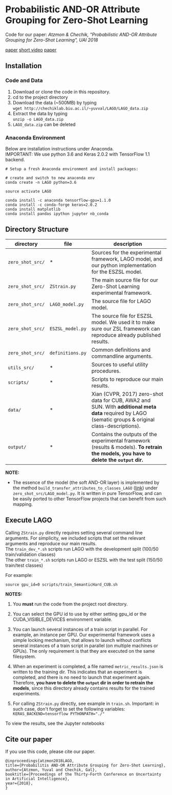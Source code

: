 # Probabilistic AND-OR Attribute Grouping for Zero-Shot Learning
Code for our paper: *Atzmon & Chechik, "Probabilistic AND-OR Attribute Grouping for Zero-Shot Learning", UAI 2018* <br>

<a href="https://arxiv.org/abs/1806.02664" target="_blank">paper</a>
<a href="https://www.youtube.com/watch?v=7nj3OPuGTCY" target="_blank">short video</a>
<a href="https://chechiklab.biu.ac.il/~yuvval/LAGO/" target="_blank">paper</a>


## Installation
### Code and Data

 1. Download or clone the code in this repository.
 2. cd to the project directory
 3. Download the data (~500MB) by typing <br> `wget http://chechiklab.biu.ac.il/~yuvval/LAGO/LAGO_data.zip`
 4. Extract the data by typing <br> `unzip -o LAGO_data.zip`
 5. `LAGO_data.zip` can be deleted
### Anaconda Environment
Below are installation instructions under Anaconda.<br>
IMPORTANT: We use python 3.6 and Keras 2.0.2 with TensorFlow 1.1 backend. 

    # Setup a fresh Anaconda environment and install packages:

    # create and switch to new anaconda env
    conda create -n LAGO python=3.6 

    source activate LAGO

    conda install -c anaconda tensorflow-gpu=1.1.0
    conda install -c conda-forge keras=2.0.2
    conda install matplotlib
    conda install pandas ipython jupyter nb_conda


## Directory Structure

directory | file | description
---|---|---
`zero_shot_src/` | * | Sources for the experimental framework, LAGO model, and our python implementation for the ESZSL model. 
`zero_shot_src/`|`ZStrain.py` | The main source file for our Zero-Shot Learning experimental framework. 
`zero_shot_src/`|`LAGO_model.py` | The source file for LAGO model.
`zero_shot_src/`|`ESZSL_model.py` | The source file for ESZSL model. We used it to make sure our ZSL framework can reproduce already published results.
`zero_shot_src/`|`definitions.py` | Common definitions and commandline arguments.
`utils_src/` | * | Sources to useful utility procedures. 
`scripts/` | * | Scripts to reproduce our main results. 
`data/` | * | Xian (CVPR, 2017) zero-shot data for CUB, AWA2 and SUN. With **additional meta data** required by LAGO (sematic groups & original class-descriptions). 
`output/` | * | Contains the outputs of the experimental framework (results & models). **To retrain the models, you have to delete the `output` dir.**


**NOTE:**

* The essence of the model (the soft AND-OR layer) is implemented by the
method `build_transfer_attributes_to_classes_LAGO` ([link](https://github.com/yuvval/LAGO/blob/master/zero_shot_src/LAGO_model.py#L33)) under `zero_shot_src/LAGO_model.py`. 
It is written in pure TensorFlow, and can be easily ported to other TensorFlow
projects that can benefit from such mapping.

## Execute LAGO
Calling `ZStrain.py` directly requires setting several command line arguments. For simplicity, we included scripts that set the relevant arguments and reproduce our main results.  <br>
The `train_dev_*.sh` scripts run LAGO with the development split (100/50 train/validation classes)<br>
The other `train_*.sh` scripts run LAGO or ESZSL with the test split (150/50 train/test classes)<br>

For example:

    source gpu_id=0 scripts/train_SemanticHard_CUB.sh
    
**NOTES:**

1. You **must** run the code from the project root directory.
2. You can select the GPU id to use by either setting gpu_id or the CUDA_VISIBLE_DEVICES environment variable.
3. You can launch several instances of a train script in parallel. 
For example, an instance per GPU. 
Our experimental framework uses a simple locking mechanism, 
that allows to launch without conflicts several instances of a train script in parallel (on multiple
    machines or GPUs). The only requirement is that they are executed on the same filesystem.
4. When an experiment is completed, a file named `metric_results.json` is written
to the training dir. This indicates that an experiment is completed, and there is no need to launch that experiment again.
Therefore, **you have to delete the `output` dir in order to retrain the models**, since this directory already contains results for the trained experiments.

5. For calling `ZStrain.py` directly, see example in `train.sh`. Important: in such case, don't forget to set the following variables: `KERAS_BACKEND=tensorflow PYTHONPATH="./"`

To view the results, see the Jupyter notebooks

## Cite our paper
If you use this code, please cite our paper.

    @inproceedings{atzmon2018LAGO,
    title={Probabilitis AND-OR Attribute Grouping for Zero-Shot Learning},
    author={Atzmon, Yuval and Chechik, Gal},
    booktitle={Proceedings of the Thirty-Forth Conference on Uncertainty in Artificial Intelligence},
    year={2018},
    } 


